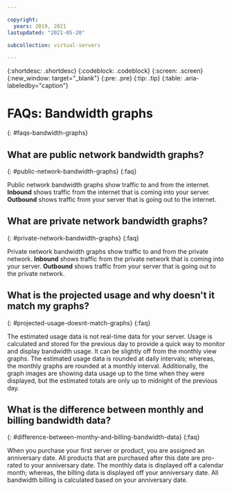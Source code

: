 ```yaml
---

copyright:
  years: 2019, 2021
lastupdated: "2021-05-20"

subcollection: virtual-servers

---
```


{:shortdesc: .shortdesc}
{:codeblock: .codeblock}
{:screen: .screen}
{:new_window: target="_blank"}
{:pre: .pre}
{:tip: .tip}
{:table: .aria-labeledby="caption"}

# FAQs: Bandwidth graphs
{: #faqs-bandwidth-graphs}

## What are public network bandwidth graphs?
{: #public-network-bandwidth-graphs}
{:faq}

Public network bandwidth graphs show traffic to and from the internet. **Inbound** shows traffic from the internet that is coming into your server. **Outbound** shows traffic from your server that is going out to the internet.

## What are private network bandwidth graphs?
{: #private-network-bandwidth-graphs}
{:faq}

Private network bandwidth graphs show traffic to and from the private network. **Inbound** shows traffic from the private network that is coming into your server. **Outbound** shows traffic from your server that is going out to the private network.

## What is the projected usage and why doesn't it match my graphs?
{: #projected-usage-doesnt-match-graphs}
{:faq}

The estimated usage data is not real-time data for your server. Usage is calculated and stored for the previous day to provide a quick way to monitor and display bandwidth usage. It can be slightly off from the monthly view graphs. The estimated usage data is rounded at daily intervals; whereas, the monthly graphs are rounded at a monthly interval. Additionally, the graph images are showing data usage up to the time when they were displayed, but the estimated totals are only up to midnight of the previous day.

## What is the difference between monthly and billing bandwidth data?
{: #difference-between-monthy-and-billing-bandwidth-data}
{:faq}

When you purchase your first server or product, you are assigned an anniversary date. All products that are purchased after this date are pro-rated to your anniversary date. The monthly data is displayed off a calendar month; whereas, the billing data is displayed off your anniversary date. All bandwidth billing is calculated based on your anniversary date.
